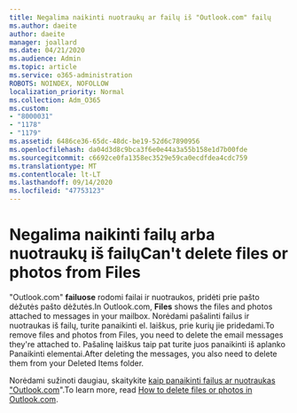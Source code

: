 ```yaml
---
title: Negalima naikinti nuotraukų ar failų iš "Outlook.com" failų
ms.author: daeite
author: daeite
manager: joallard
ms.date: 04/21/2020
ms.audience: Admin
ms.topic: article
ms.service: o365-administration
ROBOTS: NOINDEX, NOFOLLOW
localization_priority: Normal
ms.collection: Adm_O365
ms.custom:
- "8000031"
- "1178"
- "1179"
ms.assetid: 6486ce36-65dc-48dc-be19-52d6c7890956
ms.openlocfilehash: da04d3d8c9bca3f6e0e44a3a55b158e1d7b00fde
ms.sourcegitcommit: c6692ce0fa1358ec3529e59ca0ecdfdea4cdc759
ms.translationtype: MT
ms.contentlocale: lt-LT
ms.lasthandoff: 09/14/2020
ms.locfileid: "47753123"
---
```

# <a name="cant-delete-files-or-photos-from-files"></a><span data-ttu-id="f5192-102">Negalima naikinti failų arba nuotraukų iš failų</span><span class="sxs-lookup"><span data-stu-id="f5192-102">Can't delete files or photos from Files</span></span>

<span data-ttu-id="f5192-103">"Outlook.com" **failuose** rodomi failai ir nuotraukos, pridėti prie pašto dėžutės pašto dėžutės.</span><span class="sxs-lookup"><span data-stu-id="f5192-103">In Outlook.com, **Files** shows the files and photos attached to messages in your mailbox.</span></span> <span data-ttu-id="f5192-104">Norėdami pašalinti failus ir nuotraukas iš failų, turite panaikinti el. laiškus, prie kurių jie pridedami.</span><span class="sxs-lookup"><span data-stu-id="f5192-104">To remove files and photos from Files, you need to delete the email messages they're attached to.</span></span> <span data-ttu-id="f5192-105">Pašalinę laiškus taip pat turite juos panaikinti iš aplanko Panaikinti elementai.</span><span class="sxs-lookup"><span data-stu-id="f5192-105">After deleting the messages, you also need to delete them from your Deleted Items folder.</span></span>

<span data-ttu-id="f5192-106">Norėdami sužinoti daugiau, skaitykite [kaip panaikinti failus ar nuotraukas "Outlook.com](https://support.office.com/article/bae0531f-040f-4c42-90b9-786ca718c16d?wt.mc_id=Office_Outlook_com_Alchemy)".</span><span class="sxs-lookup"><span data-stu-id="f5192-106">To learn more, read [How to delete files or photos in Outlook.com](https://support.office.com/article/bae0531f-040f-4c42-90b9-786ca718c16d?wt.mc_id=Office_Outlook_com_Alchemy).</span></span>